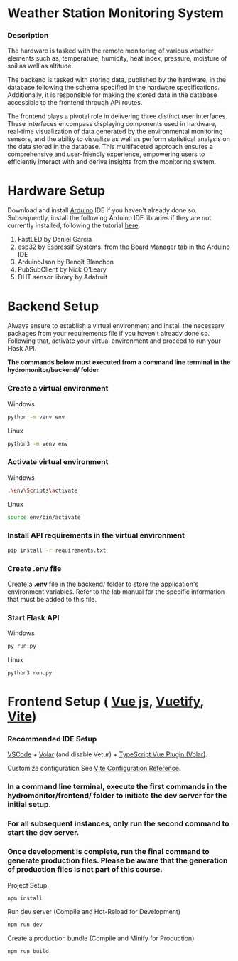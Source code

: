 # Weather Station Monitoring System

### Description

The hardware is tasked with the remote monitoring of various weather elements such as, temperature, humidity, heat index, pressure, moisture of soil as well as altitude.

The backend is tasked with storing data, published by the hardware, in the database following the schema specified in the hardware specifications. Additionally, it is responsible for making the stored data in the database accessible to the frontend through API routes.

The frontend plays a pivotal role in delivering three distinct user interfaces. These interfaces encompass displaying components used in hardware, real-time visualization of data generated by the environmental monitoring sensors, and the ability to visualize as well as perform statistical analysis on the data stored in the database. This multifaceted approach ensures a comprehensive and user-friendly experience, empowering users to efficiently interact with and derive insights from the monitoring system.

# Hardware Setup

Download and install [Arduino](https://www.arduino.cc/en/software) IDE if you haven't already done so. Subsequently, install the following Arduino IDE libraries if they are not currently installed, following the tutorial [here](https://support.arduino.cc/hc/en-us/articles/5145457742236-Add-libraries-to-Arduino-IDE):

1. FastLED by Daniel Garcia
2. esp32 by Espressif Systems, from the Board Manager tab in the Arduino IDE
3. ArduinoJson by Benoît Blanchon
4. PubSubClient by Nick O’Leary
5. DHT sensor library by Adafruit

# Backend Setup

Always ensure to establish a virtual environment and install the necessary packages from your requirements file if you haven't already done so. Following that, activate your virtual environment and proceed to run your Flask API.

**The commands below must executed from a command line terminal in the hydromonitor/backend/ folder**

### Create a virtual environment

Windows

```sh
python -m venv env
```

Linux

```sh
python3 -m venv env
```

### Activate virtual environment

Windows

```sh
.\env\Scripts\activate
```

Linux

```sh
source env/bin/activate
```

### Install API requirements in the virtual environment

```sh
pip install -r requirements.txt
```

### Create **.env** file

Create a **.env** file in the backend/ folder to store the application's environment variables.
Refer to the lab manual for the specific information that must be added to this file.

### Start Flask API

Windows

```sh
py run.py
```

Linux

```sh
python3 run.py
```

# Frontend Setup ( [Vue js](https://vuejs.org/), [Vuetify](https://vuetifyjs.com/en/components/all/), [Vite](https://vitejs.dev/))

### Recommended IDE Setup

[VSCode](https://code.visualstudio.com/) + [Volar](https://marketplace.visualstudio.com/items?itemName=johnsoncodehk.volar) (and disable Vetur) + [TypeScript Vue Plugin (Volar)](https://marketplace.visualstudio.com/items?itemName=johnsoncodehk.vscode-typescript-vue-plugin).

Customize configuration
See [Vite Configuration Reference](https://vitejs.dev/config/).

### In a command line terminal, execute the first commands in the hydromonitor/frontend/ folder to initiate the dev server for the initial setup.

### For all subsequent instances, only run the second command to start the dev server.

### Once development is complete, run the final command to generate production files. Please be aware that the generation of production files is not part of this course.

Project Setup

```sh
npm install
```

Run dev server (Compile and Hot-Reload for Development)

```sh
npm run dev
```

Create a production bundle (Compile and Minify for Production)

```sh
npm run build
```
